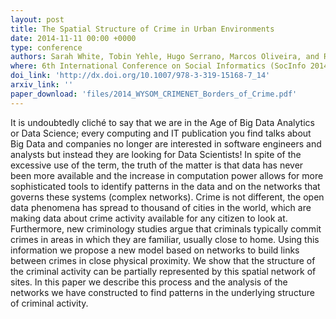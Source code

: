 ```yaml
---
layout: post
title: The Spatial Structure of Crime in Urban Environments
date: 2014-11-11 00:00 +0000
type: conference
authors: Sarah White, Tobin Yehle, Hugo Serrano, Marcos Oliveira, and Ronaldo Menezes
where: 6th International Conference on Social Informatics (SocInfo 2014). First Workshop on Criminal Network Analysis and Mining, Barcelona, Spain. 2014.
doi_link: 'http://dx.doi.org/10.1007/978-3-319-15168-7_14'
arxiv_link: ''
paper_download: 'files/2014_WYSOM_CRIMENET_Borders_of_Crime.pdf'
---
```

It is undoubtedly cliché to say that we are in the Age of Big Data Analytics or Data Science; every computing and IT publication you find talks about Big Data and companies no longer are interested in software engineers and analysts but instead they are looking for Data Scientists! In spite of the excessive use of the term, the truth of the matter is that data has never been more available and the increase in computation power allows for more sophisticated tools to identify patterns in the data and on the networks that governs these systems (complex networks). Crime is not different, the open data phenomena has spread to thousand of cities in the world, which are making data about crime activity available for any citizen to look at. Furthermore, new criminology studies argue that criminals typically commit crimes in areas in which they are familiar, usually close to home. Using this information we propose a new model based on networks to build links between crimes in close physical proximity. We show that the structure of the criminal activity can be partially represented by this spatial network of sites. In this paper we describe this process and the analysis of the networks we have constructed to find patterns in the underlying structure of criminal activity.
